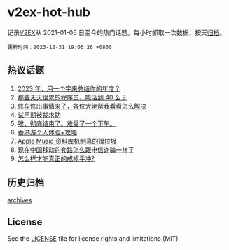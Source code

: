 # v2ex-hot-hub

 记录[V2EX](https://www.v2ex.com/)从 2021-01-06 日至今的热门话题。每小时抓取一次数据，按天[归档](archives)。

`更新时间：2023-12-31 19:06:26 +0800`

## 热议话题

1. [2023 年，用一个字来总结你的年度？](https://www.v2ex.com/t/1004713)
1. [那些天天很累的程序员，能活到 40 么？](https://www.v2ex.com/t/1004679)
1. [修车修出事情来了，各位大佬帮我看看怎么解决](https://www.v2ex.com/t/1004745)
1. [试用期被裁求助](https://www.v2ex.com/t/1004688)
1. [唉，彻底结束了。难受了一个下午。](https://www.v2ex.com/t/1004809)
1. [香港游个人体验+攻略](https://www.v2ex.com/t/1004788)
1. [Apple Music 资料库机制真的很垃圾](https://www.v2ex.com/t/1004715)
1. [现在中国移动的套路怎么跟电信诈骗一样了](https://www.v2ex.com/t/1004675)
1. [怎么样才能真正的戒掉手冲?](https://www.v2ex.com/t/1004819)

## 历史归档

[archives](archives)

## License

See the [LICENSE](LICENSE) file for license rights and limitations (MIT).
